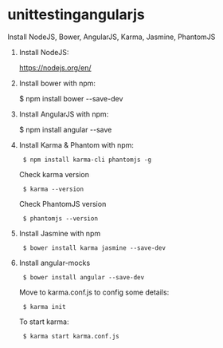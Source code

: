 # unittestingangularjs

Install NodeJS, Bower, AngularJS, Karma, Jasmine, PhantomJS

1. Install NodeJS:

	https://nodejs.org/en/
	
2. Install bower with npm:

	$ npm install bower --save-dev

3. Install AngularJS with npm:

	$ npm install angular --save

4. Install Karma & Phantom with npm:
	
		$ npm install karma-cli phantomjs -g
		
	Check karma version
	
		$ karma --version
		
	Check PhantomJS version
	
		$ phantomjs --version
		
5. Install Jasmine with npm
	
		$ bower install karma jasmine --save-dev
		
6. Install angular-mocks
	
		$ bower install angular --save-dev
	Move to karma.conf.js to config some details:
	
		$ karma init
	To start karma:
       
		$ karma start karma.conf.js

